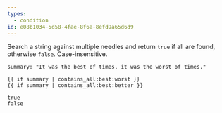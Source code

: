 ```yaml
---
types:
  - condition
id: e08b1034-5d58-4fae-8f6a-8efd9a65d6d9
---
```

Search a string against multiple needles and return `true` if all are found, otherwise `false`. Case-insensitive.

```.language-yaml
summary: "It was the best of times, it was the worst of times."
```

```
{{ if summary | contains_all:best:worst }}
{{ if summary | contains_all:best:better }}
```

```.language-output
true
false
```
